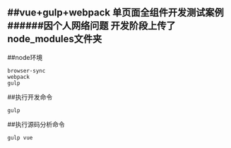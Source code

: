 ##vue+gulp+webpack 单页面全组件开发测试案例
######因个人网络问题 开发阶段上传了node_modules文件夹
-----------------------------------

##node环境

    browser-sync
    webpack
    gulp


##执行开发命令

    gulp


##执行源码分析命令

    gulp vue
